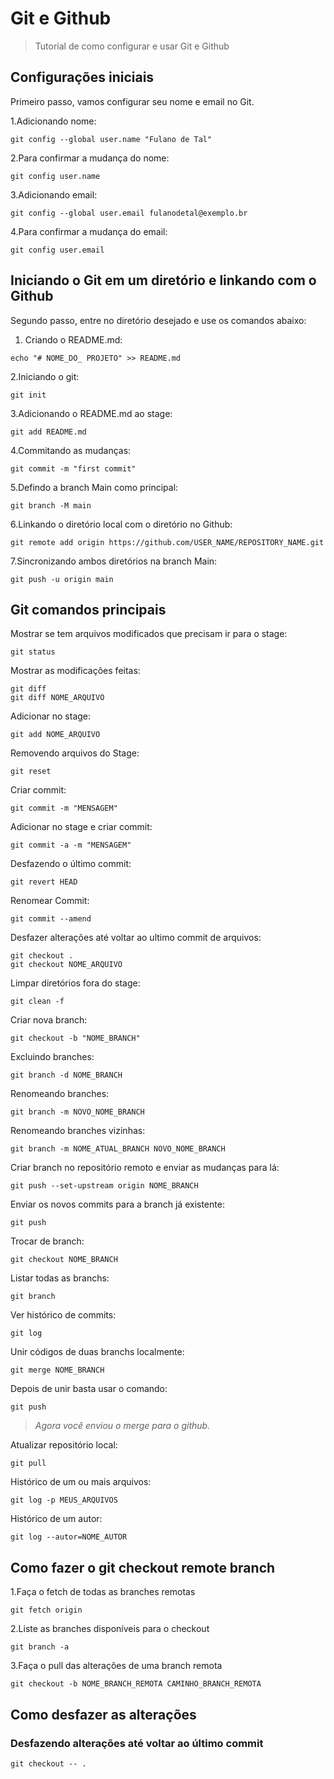 # Git e Github
>
> Tutorial de como configurar e usar Git e Github

## Configurações iniciais

Primeiro passo, vamos configurar seu nome e email no Git.

1.Adicionando nome:

```git
git config --global user.name "Fulano de Tal"
```

2.Para confirmar a mudança do nome:

```git
git config user.name
```

3.Adicionando email:

```git
git config --global user.email fulanodetal@exemplo.br
```

4.Para confirmar a mudança do email:

```git
git config user.email
```

## Iniciando o Git em um diretório e linkando com o Github

Segundo passo, entre no diretório desejado e use os comandos abaixo:

1. Criando o README.md:

```git
echo "# NOME_DO_ PROJETO" >> README.md
```

2.Iniciando o git:

```git
git init
```

3.Adicionando o README.md ao stage:

```git
git add README.md
```

4.Commitando as mudanças:

```git
git commit -m "first commit"
```

5.Defindo a branch Main como principal:

```git
git branch -M main
```

6.Linkando o diretório local com o diretório no Github:

```git
git remote add origin https://github.com/USER_NAME/REPOSITORY_NAME.git
```

7.Sincronizando ambos diretórios na branch Main:

```git
git push -u origin main
```

## Git comandos principais

Mostrar se tem arquivos modificados que precisam ir para o stage:

```git
git status
```

Mostrar as modificações feitas:

```git
git diff 
git diff NOME_ARQUIVO
```

Adicionar no stage:

```git
git add NOME_ARQUIVO
```

Removendo arquivos do Stage:

```git
git reset
```

Criar commit:

```git
git commit -m "MENSAGEM"
```

Adicionar no stage e criar commit:

```git
git commit -a -m "MENSAGEM"
```

Desfazendo o último commit:

```git
git revert HEAD
```

Renomear Commit:

```git
git commit --amend
```

Desfazer alterações até voltar ao ultimo commit de arquivos:

```git
git checkout .
git checkout NOME_ARQUIVO
```

Limpar diretórios fora do stage:

```git
git clean -f
```

Criar nova branch:

```git
git checkout -b "NOME_BRANCH"
```

Excluindo branches:

```git
git branch -d NOME_BRANCH
```

Renomeando branches:

```git
git branch -m NOVO_NOME_BRANCH
```

Renomeando branches vizinhas:

```git
git branch -m NOME_ATUAL_BRANCH NOVO_NOME_BRANCH
```

Criar branch no repositório remoto e enviar as mudanças para lá:

```git
git push --set-upstream origin NOME_BRANCH
```

Enviar os novos commits para a branch já existente:

```git
git push
```

Trocar de branch:

```git
git checkout NOME_BRANCH
```

Listar todas as branchs:

```git
git branch
```

Ver histórico de commits:

```git
git log
```

Unir códigos de duas branchs localmente:

```git
git merge NOME_BRANCH
```

Depois de unir basta usar o comando:

```git
git push
```

> *Agora você enviou o merge para o github.*

Atualizar repositório local:

```git
git pull
```

Histórico de um ou mais arquivos:

```git
git log -p MEUS_ARQUIVOS
```

Histórico de um autor:

```git
git log --autor=NOME_AUTOR
```

## Como fazer o git checkout remote branch

1.Faça o fetch de todas as branches remotas

```git
git fetch origin
```

2.Liste as branches disponíveis para o checkout

```git
git branch -a
```

3.Faça o pull das alterações de uma branch remota

```git
git checkout -b NOME_BRANCH_REMOTA CAMINHO_BRANCH_REMOTA
```

## Como desfazer as alterações

### Desfazendo alterações até voltar ao último commit

```git
git checkout -- .
```
